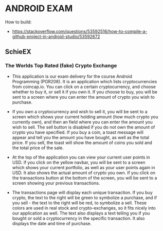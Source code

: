 # ANDROID EXAM

How to build:
- https://stackoverflow.com/questions/53592516/how-to-compile-a-github-project-in-android-studio/53592672

## SchieEX
### The Worlds Top Rated (fake) Crypto Exchange
- This application is our exam delivery for the course Android Programming (PGR208). It is an application which lists cryptocurrencies from coincap.io. You can click on a certain cryptocurrency, and choose whether to buy it, or sell it if you own it. If you choose to buy, you will be sent to a screen where you can enter the amount of crypto you wish to purchase.

- If you own a cryptocurrency and wish to sell it, you will be sent to a screen which shows your current holding amount (how much crypto you currently own), and then an field where you can enter the amount you wish to sell. The sell button is disabled if you do not own the amount of crypto you have specified. If you buy a coin, a toast message will appear and tell you the amount you have bought, as well as the total price. If you sell, the toast will show the amount of coins you sold and the total price of the sale.
- At the top of the application you can view your current user points in USD. If you click on the yellow navbar, you will be sent to a screen which shows your current portfolio, as well as your user points again in USD. It also shows the actual amount of crypto you own. If you click on the transactions button at the bottom of the screen, you will be sent to a screen showing your previous transactions.
- The transactions page will display each unique transaction. If you buy crypto, the text to the right will be green to symbolize a purchase, and if you sell - the text to the right will be red, to symbolize a sell. These colors are used in real stock and crypto-exchanges, so it fits nicely into our application as well. The text also displays a text telling you if you bought or sold a cryptocurrency in the specific transaction. It also displays the date and time of purchase.

 
